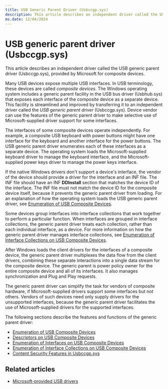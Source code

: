 ```yaml
---
title: USB Generic Parent Driver (Usbccgp.sys)
description: This article describes an independent driver called the USB generic parent driver (Usbccgp.sys), provided by Microsoft for composite devices.
ms.date: 12/04/2024
---
```


# USB generic parent driver (Usbccgp.sys)

This article describes an independent driver called the USB generic parent driver (Usbccgp.sys), provided by Microsoft for composite devices.

Many USB devices expose multiple USB interfaces. In USB terminology, these devices are called *composite devices*. The Windows operating system includes a generic parent facility in the USB bus driver (Usbhub.sys) that exposes each interface of the composite device as a separate device. This facility is streamlined and improved by transferring it to an independent driver called the *USB generic parent driver* (Usbccgp.sys). Device vendor can use the features of the generic parent driver to make selective use of Microsoft-supplied driver support for some interfaces.

The interfaces of some composite devices operate independently. For example, a composite USB keyboard with power buttons might have one interface for the keyboard and another interface for the power buttons. The USB generic parent driver enumerates each of these interfaces as a separate device. The operating system loads the Microsoft-supplied keyboard driver to manage the keyboard interface, and the Microsoft-supplied power keys driver to manage the power keys interface.

If the native Windows drivers don't support a device's interface, the vendor of the device should provide a driver for the interface and an INF file. The INF file should have an INF **DDInstall** section that matches the device ID of the interface. The INF file must not match the device ID for the composite device itself, because it prevents the generic parent driver from loading. For an explanation of how the operating system loads the USB generic parent driver, see [Enumeration of USB Composite Devices](enumeration-of-the-composite-parent-device.md).

Some devices group interfaces into interface collections that work together to perform a particular function. When interfaces are grouped in interface collections, the generic parent driver treats each collection, rather than each individual interface, as a device. For more information on how the generic parent driver manages interface collections, see [Enumeration of Interface Collections on USB Composite Devices](support-for-interface-collections.md).

After Windows loads the client drivers for the interfaces of a composite device, the generic parent driver multiplexes the data flow from the client drivers, combining these separate interactions into a single data stream for the composite device. The generic parent is power policy owner for the entire composite device and all of its interfaces. It also manages synchronization and Plug and Play requests.

The generic parent driver can simplify the task for vendors of composite hardware, if Microsoft-supplied drivers support some interfaces but not others. Vendors of such devices need only supply drivers for the unsupported interfaces, because the generic parent driver facilitates the use of Microsoft-supplied drivers for the supported interfaces.

The following sections describe the features and functions of the generic parent driver:

- [Enumeration of USB Composite Devices](enumeration-of-the-composite-parent-device.md)
- [Descriptors on USB Composite Devices](descriptors-on-composite-usb-devices.md)
- [Enumeration of Interfaces on USB Composite Devices](enumeration-of-interfaces-not-grouped-in-collections.md)
- [Enumeration of Interface Collections on USB Composite Devices](support-for-interface-collections.md)
- [Content Security Features in Usbccgp.sys](content-security-features-in-the-composite-client-generic-parent-drive.md)

## Related articles

- [Microsoft-provided USB drivers](system-supplied-usb-drivers.md)  

